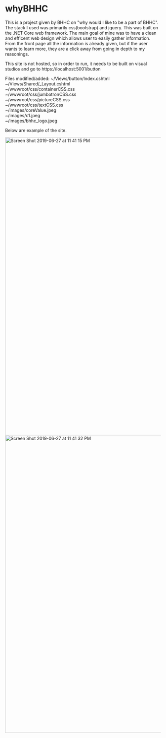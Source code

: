 # whyBHHC

This is a project given by BHHC on "why would I like to be a part of BHHC". The stack I used was primarily css(bootstrap) and jquery. This was built on the .NET Core web framework. The main goal of mine was to have a clean and efficent web design which allows user to easily gather information. From the front page all the information is already given, but if the user wants to learn more, they are a click away from going in depth to my reasonings.

This site is not hosted, so in order to run, it needs to be built on visual studios and go to https://localhost:5001/button

Files modified/added: 
~/Views/button/Index.cshtml  <br/>
~/Views/Shared/_Layout.cshtml <br/>
~/wwwroot/css/containerCSS.css <br/>
~/wwwroot/css/jumbotronCSS.css <br/>
~/wwwroot/css/pictureCSS.css <br/>
~/wwwroot/css/textCSS.css <br/>
~/images/coreValue.jpeg <br/>
~/images/c1.jpeg <br/>
~/images/bhhc_logo.jpeg <br/>



Below are example of the site.

<img width="960" alt="Screen Shot 2019-06-27 at 11 41 15 PM" src="https://user-images.githubusercontent.com/52301115/60322792-300d3880-9935-11e9-923c-fdf9f7c15961.png">
<img width="960" alt="Screen Shot 2019-06-27 at 11 41 32 PM" src="https://user-images.githubusercontent.com/52301115/60322869-62b73100-9935-11e9-9b2e-632230a4a951.png">
